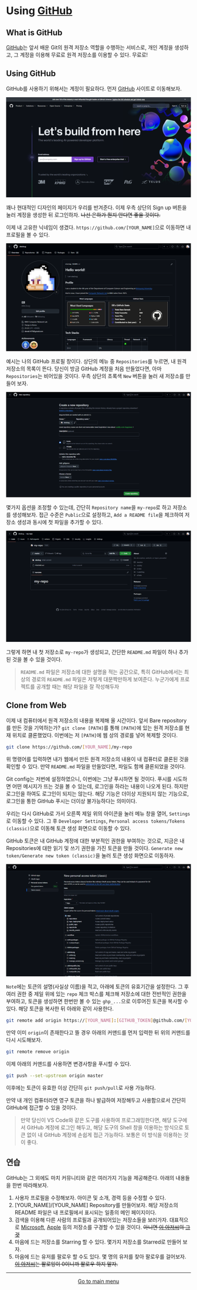 # Using [GitHub](https://github.com)

## What is GitHub

[GitHub](https://github.com)는 앞서 배운 Git의 원격 저장소 역할을 수행하는 서비스로, 개인 계정을 생성하고, 그 계정을 이용해 무료로 원격 저장소를 이용할 수 있다. 무료로!

## Using GitHub

GitHub를 사용하기 위해서는 계정이 필요하다. 먼저 [GitHub](https://github.com) 사이트로 이동해보자.

![](./res/image01.png)

꽤나 현대적인 디자인의 페이지가 우리를 반겨준다. 이제 우측 상단의 Sign up 버튼을 눌러 계정을 생성한 뒤 로그인하자. ~~나선 은하가 뭔지 안다면 좋을 것이다.~~

이제 내 고유한 닉네임이 생겼다. `https://github.com/[YOUR_NAME]`으로 이동하면 내 프로필을 볼 수 있다.

![](./res/image02.png)

예시는 나의 GitHub 프로필 창이다. 상단의 메뉴 중 `Repositories`를 누르면, 내 원격 저장소의 목록이 뜬다. 당신이 방금 GitHub 계정을 처음 만들었다면, 아마 `Repositories`는 비어있을 것이다. 우측 상단의 초록색 `New` 버튼을 눌러 새 저장소를 만들어 보자.

![](./res/image03.png)

몇가지 옵션을 조정할 수 있는데, 간단히 `Repository name`을 `my-repo`로 하고 저장소를 생성해보자. 접근 수준은 `Public`으로 설정하고, `Add a README file`을 체크하여 저장소 생성과 동시에 첫 파일을 추가할 수 있다.

![](./res/image04.png)

그렇게 하면 내 첫 저장소로 `my-repo`가 생성되고, 간단한 `README.md` 파일이 하나 추가된 것을 볼 수 있을 것이다.

> `README.md` 파일은 저장소에 대한 설명을 적는 공간으로, 특히 GitHub에서는 최상의 경로의 `README.md` 파일은 저렇게 대문짝만하게 보여준다. 누군가에게 프로젝트를 공개할 때는 해당 파일을 잘 작성해두자
>

## Clone from Web

이제 내 컴퓨터에서 원격 저장소의 내용을 복제해 올 시간이다. 앞서 Bare repository를 만든 것을 기억하는가? `git clone [PATH]`를 통해 `[PATH]`에 있는 원격 저장소를 현재 위치로 클론했었다. 이번에는 저 `[PATH]`에 웹 상의 경로를 넣어 복제할 것이다.

```sh
git clone https://github.com/[YOUR_NAME]/my-repo
```

위 명령어를 입력하면 내가 웹에서 만든 원격 저장소의 내용이 내 컴퓨터로 클론된 것을 확인할 수 있다. 만약 `README.md` 파일을 만들었다면, 파일도 함께 클론되었을 것이다.

Git config는 저번에 설정하였으니, 이번에는 그냥 푸시하면 될 것이다. 푸시를 시도하면 어떤 메시지가 뜨는 것을 볼 수 있는데, 로그인을 하라는 내용이 나오게 된다. 하지만 로그인을 하여도 로그인이 되지는 않는다. 해당 기능은 더이상 지원되지 않는 기능으로, 로그인을 통한 GitHub 푸시는 더이상 불가능하다는 의미이다.

우리는 다시 GitHub로 가서 오른쪽 제일 위의 아이콘을 눌러 메뉴 창을 열어, `Settings`로 이동할 수 있다. 그 후  `Developer Settings`, `Personal access tokens/Tokens (classic)`으로 이동해  토큰 생성 화면으로 이동할 수 있다.

GitHub 토큰은 내 GitHub 계정에 대한 부분적인 권한을 부여하는 것으로, 지금은 내 Repositories에 대한 읽기 및 쓰기 권한을 가진 토큰을 만들 것이다. `Generate new token/Generate new token (classic)`을 눌러 토큰 생성 화면으로 이동하자.

![](./res/image05.png)

`Note`에는 토큰의 설명(사실상 이름)을 적고, 아래에 토큰의 유효기간을 설정한다. 그 후 여러 권한 중 제일 위에 있는 `repo` 체크 박스를 체크해 저장소에 대한 전반적인 권한을 부여하고, 토큰을 생성하면 한번만 볼 수 있는 `ghp_...`으로 이루어진 토큰을 복사할 수 있다. 해당 토큰을 복사한 뒤 아래와 같이 사용한다.

```sh
git remote add origin https://[YOUR_NAME]:[GITHUB_TOKEN]@github.com/[YOUR_NAME]/my-repo
```

만약 이미 `origin`이 존재한다고 뜰 경우 아래의 커맨드를 먼저 입력한 뒤 위의 커맨드를 다시 시도해보자.

```sh
git remote remove origin
```

이제 아래의 커맨드를 사용하면 변경사항을 푸시할 수 있다.

```sh
git push --set-upstream origin master
```

이후에는 토큰이 유효한 이상 간단히 `git push/pull`로 사용 가능하다.

만약 내 개인 컴퓨터라면 영구 토큰을 하나 발급하여 저장해두고 사용함으로서 간단히 GitHub에 접근할 수 있을 것이다.

> 만약 당신이 VS Code와 같은 도구를 사용하여 프로그래밍한다면, 해당 도구에서 GitHub 계정에 로그인 해두고, 해당 도구의 Shell 창을 이용하는 방식으로 토큰 없이 내 GitHub 계정에 손쉽게 접근 가능하다. 보통은 이 방식을 이용하는 것이 좋다.
>

## 연습

GitHub는 그 외에도 마치 커뮤니티와 같은 여러가지 기능을 제공해준다. 아래의 내용들을 한번 따라해보자.

1. 사용자 프로필을 수정해보자. 아이콘 및 소개, 경력 등을 수정할 수 있다.
2. [YOUR_NAME]/[YOUR_NAME] Repository를 만들어보자. 해당 저장소의 README 파일은 내 프로필에서 표시되는 일종의 메인 페이지이다.
3. 검색을 이용해 다른 사람의 프로필과 공개되어있는 저장소들을 보러가자. 대표적으로 [Microsoft](https://github.com/microsoft), [Apple](https://github.com/apple) 등의 저장소를 구경할 수 있을 것이다. ~~아니면 [이 아저씨](https://github.com/torvalds)의 [그것](https://github.com/torvalds/linux)~~
4. 마음에 드는 저장소를 Starring 할 수 있다. 몇가지 저장소를 Starred로 만들어 보자.
5. 마음에 드는 유저를 팔로우 할 수도 있다. 몇 명의 유저를 찾아 팔로우를 걸어보자. ~~[이 아저씨](https://github.com/torvalds)는 팔로잉이 0이니까 팔로우 하지 말자.~~

---

<p align=center><a href="../README.md">Go to main menu</a></p>